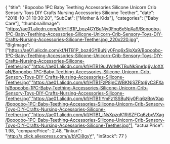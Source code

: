 {
	"title": "Bopoobo 1PC Baby Teething Accessories Silicone Unicorn Crib Sensory Toys DIY Crafts Nursing Accessories Silicone Teether",
	"date": "2018-10-31 10:30:20",
	"SubCat": ["Mother & Kids"],
	"categories": ["Baby Care"],
	"thumbnailImage": "https://ae01.alicdn.com/kf/HTB1P_boz4GYBuNjy0Fnq6x5lpXa9/Bopoobo-1PC-Baby-Teething-Accessories-Silicone-Unicorn-Crib-Sensory-Toys-DIY-Crafts-Nursing-Accessories-Silicone-Teether.jpg_220x220.jpg",
	"BigImage": ["https://ae01.alicdn.com/kf/HTB1P_boz4GYBuNjy0Fnq6x5lpXa9/Bopoobo-1PC-Baby-Teething-Accessories-Silicone-Unicorn-Crib-Sensory-Toys-DIY-Crafts-Nursing-Accessories-Silicone-Teether.jpg","https://ae01.alicdn.com/kf/HTB19uJWrMKTBuNkSne1q6yJoXXaN/Bopoobo-1PC-Baby-Teething-Accessories-Silicone-Unicorn-Crib-Sensory-Toys-DIY-Crafts-Nursing-Accessories-Silicone-Teether.jpg","https://ae01.alicdn.com/kf/HTB1FzP8jnCWBKNjSZFtq6yC3FXah/Bopoobo-1PC-Baby-Teething-Accessories-Silicone-Unicorn-Crib-Sensory-Toys-DIY-Crafts-Nursing-Accessories-Silicone-Teether.jpg","https://ae01.alicdn.com/kf/HTB1IYmFz1SSBuNjy0Flq6zBpVXap/Bopoobo-1PC-Baby-Teething-Accessories-Silicone-Unicorn-Crib-Sensory-Toys-DIY-Crafts-Nursing-Accessories-Silicone-Teether.jpg","https://ae01.alicdn.com/kf/HTB1_iNsXpzqK1RjSZFCq6zbxVXag/Bopoobo-1PC-Baby-Teething-Accessories-Silicone-Unicorn-Crib-Sensory-Toys-DIY-Crafts-Nursing-Accessories-Silicone-Teether.jpg"],
	"actualPrice": 1.98,
	"comparePrice": 2.48,
	"linkurl": "http://s.click.aliexpress.com/e/bVCi8gyY",
	"inStock": 77
}
